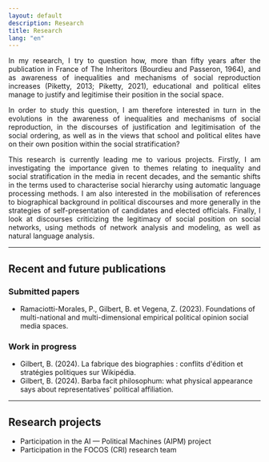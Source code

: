 ```yaml
---
layout: default
description: Research
title: Research
lang: "en"
---
```


<div style="text-align: justify">

<p> In my research, I try to question how, more than fifty years after the publication in France of The Inheritors (Bourdieu and Passeron, 1964), and as awareness of inequalities and mechanisms of social reproduction increases (Piketty, 2013; Piketty, 2021), educational and political elites manage to justify and legitimise their position in the social space. </p>

<p> In order to study this question, I am therefore interested in turn in the evolutions in the awareness of inequalities and mechanisms of social reproduction, in the discourses of justification and legitimisation of the social ordering, as well as in the views that school and political elites have on their own position within the social stratification? </p>

<p> This research is currently leading me to various projects. Firstly, I am investigating the importance given to themes relating to inequality and social stratification in the media in recent decades, and the semantic shifts in the terms used to characterise social hierarchy using automatic language processing methods. I am also interested in the mobilisation of references to biographical background in political discourses and more generally in the strategies of self-presentation of candidates and elected officials. Finally, I look at discourses criticizing the legitimacy of social position on social networks, using methods of network analysis and modeling, as well as natural language analysis. </p>

</div>

---

## Recent and future publications

### Submitted papers

* Ramaciotti-Morales, P., Gilbert, B. et Vegena, Z. (2023). Foundations of multi-national and multi-dimensional empirical political opinion social media spaces.

### Work in progress

* Gilbert, B. (2024). La fabrique des biographies : conflits d'édition et stratégies politiques sur Wikipédia.
* Gilbert, B. (2024). Barba facit philosophum: what physical appearance says about representatives' political affiliation.

---

## Research projects

* Participation in the AI — Political Machines (AIPM) project
* Participation in the FOCOS (CRI) research team